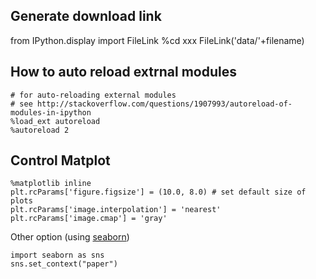 ## Generate download link
from IPython.display import FileLink
%cd xxx
FileLink('data/'+filename)


## How to auto reload extrnal modules
```
# for auto-reloading external modules
# see http://stackoverflow.com/questions/1907993/autoreload-of-modules-in-ipython
%load_ext autoreload
%autoreload 2
```

## Control Matplot
```
%matplotlib inline
plt.rcParams['figure.figsize'] = (10.0, 8.0) # set default size of plots
plt.rcParams['image.interpolation'] = 'nearest'
plt.rcParams['image.cmap'] = 'gray'
```

Other option (using [seaborn](https://seaborn.pydata.org/))
```
import seaborn as sns
sns.set_context("paper")
```

